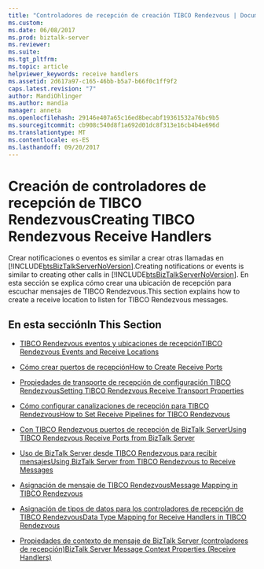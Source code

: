 ```yaml
---
title: "Controladores de recepción de creación TIBCO Rendezvous | Documentos de Microsoft"
ms.custom: 
ms.date: 06/08/2017
ms.prod: biztalk-server
ms.reviewer: 
ms.suite: 
ms.tgt_pltfrm: 
ms.topic: article
helpviewer_keywords: receive handlers
ms.assetid: 2d617a97-c165-46bb-b5a7-b66f0c1ff9f2
caps.latest.revision: "7"
author: MandiOhlinger
ms.author: mandia
manager: anneta
ms.openlocfilehash: 29146e407a65c16ed8becabf19361532a76bc9b5
ms.sourcegitcommit: cb908c540d8f1a692d01dc8f313e16cb4b4e696d
ms.translationtype: MT
ms.contentlocale: es-ES
ms.lasthandoff: 09/20/2017
---
```

# <a name="creating-tibco-rendezvous-receive-handlers"></a><span data-ttu-id="4d2db-102">Creación de controladores de recepción de TIBCO Rendezvous</span><span class="sxs-lookup"><span data-stu-id="4d2db-102">Creating TIBCO Rendezvous Receive Handlers</span></span>
<span data-ttu-id="4d2db-103">Crear notificaciones o eventos es similar a crear otras llamadas en [!INCLUDE[btsBizTalkServerNoVersion](../includes/btsbiztalkservernoversion-md.md)].</span><span class="sxs-lookup"><span data-stu-id="4d2db-103">Creating notifications or events is similar to creating other calls in [!INCLUDE[btsBizTalkServerNoVersion](../includes/btsbiztalkservernoversion-md.md)].</span></span> <span data-ttu-id="4d2db-104">En esta sección se explica cómo crear una ubicación de recepción para escuchar mensajes de TIBCO Rendezvous.</span><span class="sxs-lookup"><span data-stu-id="4d2db-104">This section explains how to create a receive location to listen for TIBCO Rendezvous messages.</span></span>  
  
## <a name="in-this-section"></a><span data-ttu-id="4d2db-105">En esta sección</span><span class="sxs-lookup"><span data-stu-id="4d2db-105">In This Section</span></span>  
  
-   [<span data-ttu-id="4d2db-106">TIBCO Rendezvous eventos y ubicaciones de recepción</span><span class="sxs-lookup"><span data-stu-id="4d2db-106">TIBCO Rendezvous Events and Receive Locations</span></span>](../core/tibco-rendezvous-events-and-receive-locations.md)  
  
-   [<span data-ttu-id="4d2db-107">Cómo crear puertos de recepción</span><span class="sxs-lookup"><span data-stu-id="4d2db-107">How to Create Receive Ports</span></span>](../core/how-to-create-receive-ports.md)  
  
-   [<span data-ttu-id="4d2db-108">Propiedades de transporte de recepción de configuración TIBCO Rendezvous</span><span class="sxs-lookup"><span data-stu-id="4d2db-108">Setting TIBCO Rendezvous Receive Transport Properties</span></span>](../core/setting-tibco-rendezvous-receive-transport-properties.md)  
  
-   [<span data-ttu-id="4d2db-109">Cómo configurar canalizaciones de recepción para TIBCO Rendezvous</span><span class="sxs-lookup"><span data-stu-id="4d2db-109">How to Set Receive Pipelines for TIBCO Rendezvous</span></span>](../core/how-to-set-receive-pipelines-for-tibco-rendezvous.md)  
  
-   [<span data-ttu-id="4d2db-110">Con TIBCO Rendezvous puertos de recepción de BizTalk Server</span><span class="sxs-lookup"><span data-stu-id="4d2db-110">Using TIBCO Rendezvous Receive Ports from BizTalk Server</span></span>](../core/using-tibco-rendezvous-receive-ports-from-biztalk-server.md)  
  
-   [<span data-ttu-id="4d2db-111">Uso de BizTalk Server desde TIBCO Rendezvous para recibir mensajes</span><span class="sxs-lookup"><span data-stu-id="4d2db-111">Using BizTalk Server from TIBCO Rendezvous to Receive Messages</span></span>](../core/using-biztalk-server-from-tibco-rendezvous-to-receive-messages.md)  
  
-   [<span data-ttu-id="4d2db-112">Asignación de mensaje de TIBCO Rendezvous</span><span class="sxs-lookup"><span data-stu-id="4d2db-112">Message Mapping in TIBCO Rendezvous</span></span>](../core/message-mapping-in-tibco-rendezvous.md)  
  
-   [<span data-ttu-id="4d2db-113">Asignación de tipos de datos para los controladores de recepción de TIBCO Rendezvous</span><span class="sxs-lookup"><span data-stu-id="4d2db-113">Data Type Mapping for Receive Handlers in TIBCO Rendezvous</span></span>](../core/data-type-mapping-for-receive-handlers-in-tibco-rendezvous.md)  
  
-   [<span data-ttu-id="4d2db-114">Propiedades de contexto de mensaje de BizTalk Server (controladores de recepción)</span><span class="sxs-lookup"><span data-stu-id="4d2db-114">BizTalk Server Message Context Properties (Receive Handlers)</span></span>](../core/biztalk-server-message-context-properties-receive-handlers.md)